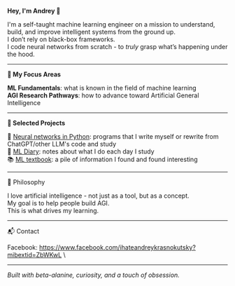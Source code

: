 **Hey, I'm Andrey 👋**

I'm a self-taught machine learning engineer on a mission to understand, build, and improve intelligent systems from the ground up.\
I don’t rely on black-box frameworks.\
I code neural networks from scratch - to *truly* grasp what’s happening under the hood.
___
**🧐 My Focus Areas**

**ML Fundamentals**: what is known in the field of machine learning\
**AGI Research Pathways**: how to advance toward Artificial General Intelligence
___
**🔧 Selected Projects**

🤖 [Neural networks in Python](https://github.com/ihateandreykrasnokutsky/neural_networks_python): programs that I write myself or rewrite from ChatGPT/other LLM's code and study\
📓 [ML Diary](https://github.com/ihateandreykrasnokutsky/my_ml_notes/blob/main/001.%20ml_diary.md): notes about what I do each day I study\
📚 [ML textbook](https://github.com/ihateandreykrasnokutsky/my_ml_notes/blob/main/002.%20ml_textbook.md): a pile of information I found and found interesting
___
💭 Philosophy

I love artificial intelligence - not just as a tool, but as a concept.\
My goal is to help people build AGI.\
This is what drives my learning.
___
📬 Contact

Facebook: https://www.facebook.com/ihateandreykrasnokutsky?mibextid=ZbWKwL \

___
*Built with beta-alanine, curiosity, and a touch of obsession.*
